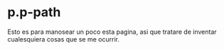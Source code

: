 # p.p-path
Esto es para manosear un poco esta pagina, asi que tratare de inventar cualesquiera cosas que se me ocurrir. 
